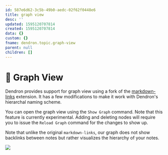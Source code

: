```yaml
---
id: 587e6d62-3c5b-49b0-aedc-02f62f0448e6
title: graph view
desc: ''
updated: 1595120707814
created: 1595120707814
data: {}
custom: {}
fname: dendron.topic.graph-view
parent: null
children: []
---
```


# 🚧 Graph View

Dendron provides support for graph view using a fork of the [markdown-links](https://marketplace.visualstudio.com/items?itemName=tchayen.markdown-links) extension. It has a few modifications to make it work with Dendron's hierarchal naming scheme.

You can open the graph view using the `Show Graph` command. Note that this feature is currently experimental. Adding and deleting nodes will require you to issue the `Reload Graph` command for the changes to show up.

Note that unlike the original `markdown-links`, our graph does not show backlinks between notes but rather visualizes the hierarchy of your notes.


![](https://foundation-prod-assetspublic53c57cce-8cpvgjldwysl.s3-us-west-2.amazonaws.com/assets/images/graph-intro.gif)
